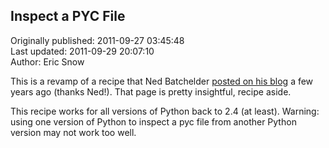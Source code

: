 ## Inspect  a PYC File  
Originally published: 2011-09-27 03:45:48  
Last updated: 2011-09-29 20:07:10  
Author: Eric Snow  
  
This is a revamp of a recipe that Ned Batchelder [posted on his blog](http://nedbatchelder.com/blog/200804/the_structure_of_pyc_files.html) a few years ago (thanks Ned!).  That page is pretty insightful, recipe aside.

This recipe works for all versions of Python back to 2.4 (at least).  Warning: using one version of Python to inspect a pyc file from another Python version may not work too well.